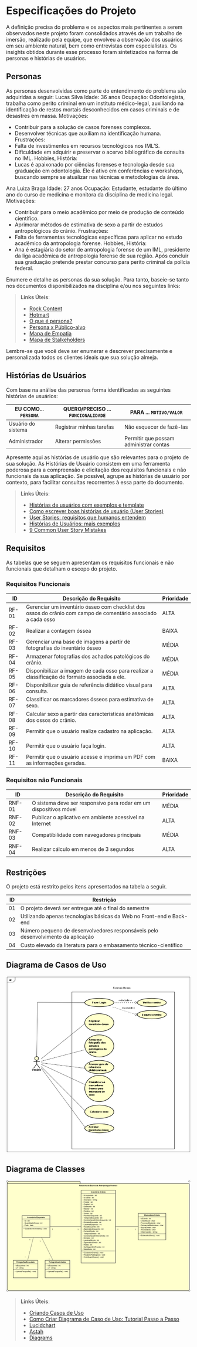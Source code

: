 # Especificações do Projeto

A definição precisa do problema e os aspectos mais pertinentes a serem observados neste projeto foram consolidados através de um trabalho de imersão, realizado pela equipe, que envolveu a observação dos usuários em seu ambiente natural, bem como entrevistas com especialistas. Os insights obtidos durante esse processo foram sintetizados na forma de personas e histórias de usuários.

## Personas

As personas desenvolvidas como parte do entendimento do problema são adquiridas a seguir:
Lucas Silva
Idade: 36 anos
Ocupação: Odontolegista, trabalha como perito criminal em um instituto médico-legal, auxiliando na identificação de restos mortais desconhecidos em casos criminais e de desastres em massa.
Motivações: 
- Contribuir para a solução de casos forenses complexos.
- Desenvolver técnicas que auxiliam na identificação humana.
Frustrações:
- Falta de investimentos em recursos tecnológicos nos IML’S.
- Dificuldade em adquirir e preservar o acervo bibliográfico de consulta no IML.
Hobbies, História:
- Lucas é apaixonado por ciências forenses e tecnologia desde sua graduação em odontologia. Ele é ativo em conferências e workshops, buscando sempre se atualizar nas técnicas e metodologias da área.

Ana Luiza Braga
Idade: 27 anos
Ocupação: Estudante, estudante do último ano do curso de medicina e monitora da disciplina de medicina legal.
Motivações: 
- Contribuir para o meio acadêmico por meio de produção de conteúdo científico.
- Aprimorar métodos de estimativa de sexo a partir de estudos antropológicos do crânio.
Frustrações:
- Falta de ferramentas tecnológicas específicas para aplicar no estudo acadêmico da antropologia forense.
Hobbies, História:
- Ana é estagiária do setor de antropologia forense de um IML, presidente da liga acadêmica de antropologia forense de sua região. Após concluir sua graduação pretende prestar concurso para perito criminal da polícia federal.



Enumere e detalhe as personas da sua solução. Para tanto, baseie-se tanto nos documentos disponibilizados na disciplina e/ou nos seguintes links:

> **Links Úteis**:
> - [Rock Content](https://rockcontent.com/blog/personas/)
> - [Hotmart](https://blog.hotmart.com/pt-br/como-criar-persona-negocio/)
> - [O que é persona?](https://resultadosdigitais.com.br/blog/persona-o-que-e/)
> - [Persona x Público-alvo](https://flammo.com.br/blog/persona-e-publico-alvo-qual-a-diferenca/)
> - [Mapa de Empatia](https://resultadosdigitais.com.br/blog/mapa-da-empatia/)
> - [Mapa de Stalkeholders](https://www.racecomunicacao.com.br/blog/como-fazer-o-mapeamento-de-stakeholders/)
>
Lembre-se que você deve ser enumerar e descrever precisamente e personalizada todos os clientes ideais que sua solução almeja.

## Histórias de Usuários

Com base na análise das personas forma identificadas as seguintes histórias de usuários:

|EU COMO... `PERSONA`| QUERO/PRECISO ... `FUNCIONALIDADE` |PARA ... `MOTIVO/VALOR`                 |
|--------------------|------------------------------------|----------------------------------------|
|Usuário do sistema  | Registrar minhas tarefas           | Não esquecer de fazê-las               |
|Administrador       | Alterar permissões                 | Permitir que possam administrar contas |

Apresente aqui as histórias de usuário que são relevantes para o projeto de sua solução. As Histórias de Usuário consistem em uma ferramenta poderosa para a compreensão e elicitação dos requisitos funcionais e não funcionais da sua aplicação. Se possível, agrupe as histórias de usuário por contexto, para facilitar consultas recorrentes à essa parte do documento.

> **Links Úteis**:
> - [Histórias de usuários com exemplos e template](https://www.atlassian.com/br/agile/project-management/user-stories)
> - [Como escrever boas histórias de usuário (User Stories)](https://medium.com/vertice/como-escrever-boas-users-stories-hist%C3%B3rias-de-usu%C3%A1rios-b29c75043fac)
> - [User Stories: requisitos que humanos entendem](https://www.luiztools.com.br/post/user-stories-descricao-de-requisitos-que-humanos-entendem/)
> - [Histórias de Usuários: mais exemplos](https://www.reqview.com/doc/user-stories-example.html)
> - [9 Common User Story Mistakes](https://airfocus.com/blog/user-story-mistakes/)

## Requisitos

As tabelas que se seguem apresentam os requisitos funcionais e não funcionais que detalham o escopo do projeto.

### Requisitos Funcionais

|ID    | Descrição do Requisito  | Prioridade |
|------|-----------------------------------------|----|
|RF-01| Gerenciar um inventário ósseo com checklist dos ossos do crânio com campo de comentário associado a cada osso | ALTA | 
|RF-02| Realizar a contagem óssea   | BAIXA |
|RF-03| Gerenciar uma base de imagens a partir de fotografias do inventário ósseo  | MÉDIA |
|RF-04| Armazenar fotografias dos achados patológicos do crânio.   | MÉDIA |
|RF-05| Disponibilizar a imagem de cada osso para realizar a classificação de formato associada a ele.  | MÉDIA |
|RF-06| Disponibilizar guia de referência didático visual para consulta.| ALTA |
|RF-07| Classificar os marcadores ósseos para estimativa de sexo.   | ALTA |
|RF-08| Calcular sexo a partir das características anatômicas dos ossos do crânio.   | ALTA |
|RF-09| Permitir que o usuário realize cadastro na aplicação.   | ALTA |
|RF-10| Permitir que o usuário faça login.   | ALTA |
|RF-11| Permitir que o usuário acesse e imprima um PDF com as informações geradas.   | BAIXA |

### Requisitos não Funcionais

|ID     | Descrição do Requisito  |Prioridade |
|-------|-------------------------|----|
|RNF-01| O sistema deve ser responsivo para rodar em um dispositivos móvel | MÉDIA | 
|RNF-02| Publicar o aplicativo em ambiente acessível na Internet |  ALTA | 
|RNF-03| Compatibilidade com navegadores principais |  MÉDIA | 
|RNF-04| Realizar cálculo em menos de 3 segundos |  ALTA | 

## Restrições

O projeto está restrito pelos itens apresentados na tabela a seguir.

|ID| Restrição                                             |
|--|-------------------------------------------------------|
|01| O projeto deverá ser entregue até o final do semestre |
|02| Utilizando apenas tecnologias básicas da Web no Front-end e Back-end |
|03| Número pequeno de desenvolvedores responsáveis pelo desenvolvimento da aplicação |
|04| Custo elevado da literatura para o embasamento técnico-científico |

## Diagrama de Casos de Uso

<img src="https://github.com/ICEI-PUC-Minas-PMV-ADS/pmv-ads-2023-2-e2-proj-int-t6-forensic-bones/blob/2a1235e7c27d3aad72af8fa19531220bea321696/docs/img/User's%20case%20diagram.png">

## Diagrama de Classes

<img src="https://github.com/ICEI-PUC-Minas-PMV-ADS/pmv-ads-2023-2-e2-proj-int-t6-forensic-bones/blob/main/docs/img/Diagrama%20de%20Classes%20Atualizado.PNG">


> **Links Úteis**:
> - [Criando Casos de Uso](https://www.ibm.com/docs/pt-br/elm/6.0?topic=requirements-creating-use-cases)
> - [Como Criar Diagrama de Caso de Uso: Tutorial Passo a Passo](https://gitmind.com/pt/fazer-diagrama-de-caso-uso.html/)
> - [Lucidchart](https://www.lucidchart.com/)
> - [Astah](https://astah.net/)
> - [Diagrams](https://app.diagrams.net/)
